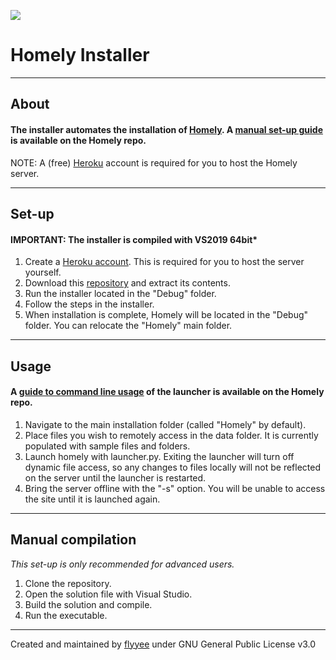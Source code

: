 ![](https://i.imgur.com/pUq7er4.png)

# Homely Installer

---

## About

#### The installer automates the installation of [Homely](https://github.com/flyyee/homelyinstaller). A [manual set-up guide](https://github.com/flyyee/homelyinstaller/archive/master.zip) is available on the Homely repo.

NOTE: A (free) [Heroku](https://www.heroku.com/) account is required for you to host the Homely server.

---

## Set-up

#### IMPORTANT: The installer is compiled with VS2019 64bit*

1. Create a [Heroku account](https://signup.heroku.com/). This is required for you to host the server yourself.
2. Download this [repository](https://github.com/flyyee/homelyinstaller/archive/master.zip) and extract its contents.
3. Run the installer located in the "Debug" folder.
4. Follow the steps in the installer.
5. When installation is complete, Homely will be located in the "Debug" folder. You can relocate the "Homely" main folder.

---

## Usage

#### A [guide to command line usage](https://github.com/flyyee/homely#usage) of the launcher is available on the Homely repo.

1. Navigate to the main installation folder (called "Homely" by default).
2. Place files you wish to remotely access in the data folder. It is currently populated with sample files and folders.
3. Launch homely with launcher.py. Exiting the launcher will turn off dynamic file access, so any changes to files locally will not be reflected on the server until the launcher is restarted.
4. Bring the server offline with the "-s" option. You will be unable to access the site until it is launched again.

---

## Manual compilation

*This set-up is only recommended for advanced users.*

1. Clone the repository.
2. Open the solution file with Visual Studio.
3. Build the solution and compile.
4. Run the executable.

---

Created and maintained by [flyyee](https://github.com/flyyee) under GNU General Public License v3.0